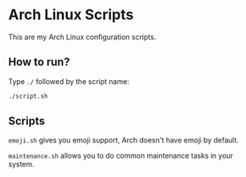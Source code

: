 # Arch Linux Scripts
This are my Arch Linux configuration scripts.

## How to run?
Type `./` followed by the script name:
```bash
./script.sh
```
## Scripts
`emoji.sh` gives you emoji support, Arch doesn't have emoji by default.

`maintenance.sh` allows you to do common maintenance tasks in your system.
